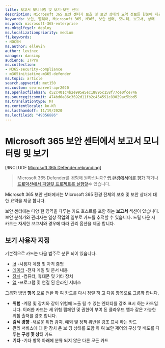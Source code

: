 ```yaml
---
title: 보고서 모니터링 및 보기-보안 센터
description: Microsoft 365 보안 센터가 보호 및 보안 상태의 요약 정보를 한눈에 제공 하는 방법에 대해 설명 합니다.
keywords: 보안, 맬웨어, Microsoft 365, M365, 보안 센터, 모니터, 보고서, 상태
ms.prod: microsoft-365-enterprise
ms.mktglfcycl: deploy
ms.localizationpriority: medium
f1.keywords:
- NOCSH
ms.author: ellevin
author: levinec
manager: dansimp
audience: ITPro
ms.collection:
- M365-security-compliance
- m365initiative-m365-defender
ms.topic: article
search.appverid: met150
ms.custom: seo-marvel-apr2020
ms.openlocfilehash: d52c401c4b2e995e5ec18895c158f77ce0fce746
ms.sourcegitcommit: 474bd6a86c3692d11fb2c454591c89029ac5bbd5
ms.translationtype: MT
ms.contentlocale: ko-KR
ms.lasthandoff: 11/19/2020
ms.locfileid: "49356886"
---
```

# <a name="monitor-and-view-reports-in-the-microsoft-365-security-center"></a>Microsoft 365 보안 센터에서 보고서 모니터링 및 보기

[!INCLUDE [Microsoft 365 Defender rebranding](../includes/microsoft-defender.md)]

> Microsoft 365 Defender를 경험해 원하십니까? [랩 환경에서이를 평가](https://aka.ms/mtp-trial-lab) 하거나 [프로덕션에서 파일럿 프로젝트를 실행할](https://aka.ms/m365d-pilotplaybook)수 있습니다.
>

Microsoft 365 보안 센터에서는 Microsoft 365 환경 전체의 보호 및 보안 상태에 대 한 요약을 제공 합니다.

보안 센터에는 다양 한 영역을 다루는 카드 호스트를 포함 하는 **보고서** 섹션이 있습니다. 보안 분석가와 관리자는 일상 작업의 일부로 카드를 추적할 수 있습니다. 드릴 다운 시 카드는 자세한 보고서와 경우에 따라 관리 옵션을 제공 합니다.

## <a name="customize-views"></a>보기 사용자 지정

기본적으로 카드는 다음 범주로 분류 되어 있습니다.
  
* [Id](monitor-and-report-identities.md) -사용자 계정 및 자격 증명
* [데이터](monitor-data.md) -전자 메일 및 문서 내용
* [장치](monitor-devices.md) -컴퓨터, 휴대폰 및 기타 장치
* [앱](monitor-apps.md) -프로그램 및 연결 된 온라인 서비스

그룹화 방법 **항목** 으로 전환 하 여 카드를 다시 정렬 하 고 다음 항목으로 그룹화 합니다.

* **위험** -계정 및 장치와 같이 위험에 노출 될 수 있는 엔터티를 강조 표시 하는 카드입니다. 이러한 카드는 새 위협 캠페인 및 권한이 부여 된 클라우드 앱과 같은 가능한 위험 출처를 강조 합니다.  
* **검색 경향** -새로운 위협 감지, 예외 및 정책 위반을 강조 표시 하는 카드
* 관리 서비스에 대 한 장치 온 보 딩 상태를 포함 하 여 보안 제어의 구성 및 배포를 다루는 **구성 및 상태** 카드
* **기타** -기타 항목 아래에 분류 되지 않은 다른 모든 카드
